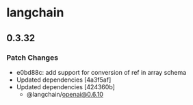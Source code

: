 # langchain

## 0.3.32

### Patch Changes

- e0bd88c: add support for conversion of ref in array schema
- Updated dependencies [4a3f5af]
- Updated dependencies [424360b]
  - @langchain/openai@0.6.10
